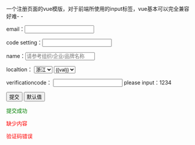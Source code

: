 一个注册页面的vue模版，对于前端所使用的input标签，vue基本可以完全兼容
好难- -
<!DOCTYPE html>
<html lang="en">
<head>
    <meta charset="UTF-8">
    <title>DEMO</title>
    <script src="./vue.js"></script>
</head>
<body>
<div id="app">
    <p>
        email：<input v-model="mail"/>
    </p>
    <p>
        code setting：<input type="password" v-model="pw"/>
    </p>
    <p>
        name：<input v-model="name" placeholder="请参考组织/企业/品牌名称"/>
    </p>
    <p>
        localtion：
        <select v-model="province">
            <option value="zhejiang">浙江</option>
            <option value="shanghai">上海</option>
        </select>
        <select v-model="city">
            <option v-for="(val,key) in citys" v-bind:value="key">{{val}}</option>
        </select>
    </p>
    <p>
        verificationcode：
        <input v-model="verificationCode">
        please input：1234
    </p>
    <p>
        <input type="button" v-on:click="check" value="提交"/>
        <input type="button" v-on:click="inputDefault" value="默认值"/>
    </p>
    <p style="color:green" v-if="error=='success'">提交成功</p>
    <p style="color:red" v-if="error=='less'">缺少内容</p>
    <p style="color:red" v-if="error=='VerificationCode'">验证码错误</p>
</div>
<script>
    new Vue({   //创建一个Vue的实例
        el: "#app", //挂载点是id="app"的地方
        created: function () {
            this.changeProvince();
        },
        data: {     //数据
            province: "zhejiang",
            mail: "",
            pw: "",
            name: "",
            city: "",
            citys: {},
            <!-- 城市
            provinceWithCity: {
                zhejiang: {
                    hangzhou: "杭州",
                    shaoxing: "绍兴"
                },
                shanghai: {
                    pudong: "浦东区",
                    jingan: "静安区"
                }
            ---->
               
            },
            verificationCode: "",
            error: ""
        },
        methods: {
            changeProvince: function () {
                this.citys = this.provinceWithCity['zhejiang'];
                this.$watch('province', function (newVal, oldVal) {
                    this.citys = this.provinceWithCity[newVal];
                })
            },
            check: function () {    //提交内容检查
                if (this.mail && this.pw && this.name && this.province && this.city) {
                    if (this.verificationCode === '1234') {
                        this.error = 'success';
                        console.log([this.mail, this.pw, this.name, this.province, this.city]);
                    } else {
                        this.error = 'VerificationCode'
                    }
                } else {
                    this.error = 'less';
                }
            },
            inputDefault: function () {
                this.mail = '123@qq.com';
                this.pw = '123';
                this.name = 'abc';
                this.province = 'zhejiang';
                this.city = 'hangzhou';
                this.verificationCode = '1234';
            }
        }
    })
</script>
</body>
</html>
